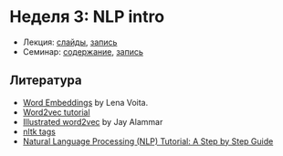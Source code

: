 # Неделя 3: NLP intro

* Лекция: [слайды](https://github.com/ml-dafe/ml_mipt_dafe/blob/main/03_NLP_intro/lec3.pdf), [запись]()
* Семинар: [содержание](https://github.com/ml-dafe/ml_mipt_dafe/blob/main/03_NLP_intro/seminar/notebooks/practice.ipynb), [запись]()

## Литература

* [Word Embeddings](https://lena-voita.github.io/nlp_course/word_embeddings.html) by Lena Voita.
* [Word2vec tutorial](http://mccormickml.com/2016/04/19/word2vec-tutorial-the-skip-gram-model/)
* [Illustrated word2vec](http://jalammar.github.io/illustrated-word2vec/) by Jay Alammar
* [nltk tags](https://medium.com/@muddaprince456/categorizing-and-pos-tagging-with-nltk-python-28f2bc9312c3)
* [Natural Language Processing (NLP) Tutorial: A Step by Step Guide](https://www.mygreatlearning.com/blog/natural-language-processing-tutorial/)
